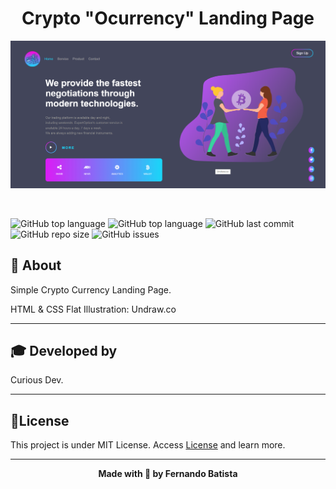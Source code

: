 <h1 align="center">Crypto "Ocurrency" Landing Page</h1>
<p align="center">
<img src="./landing-page.png"/>
</p>

<p align="center">
<img src=""/>
</p>

![GitHub top language](https://img.shields.io/github/languages/count/Nandosbx/crypto-ocurrency)
![GitHub top language](https://img.shields.io/github/languages/top/Nandosbx/crypto-ocurrency) ![GitHub last commit](https://img.shields.io/github/last-commit/Nandosbx/crypto-ocurrency) ![GitHub repo size](https://img.shields.io/github/repo-size/Nandosbx/crypto-ocurrency) ![GitHub issues](https://img.shields.io/github/issues/Nandosbx/crypto-ocurrency)

<h2>📖 About</h2>

Simple Crypto Currency Landing Page.

HTML & CSS
Flat Illustration: Undraw.co

---

<h2>🎓 Developed by</h2>
Curious Dev.

---

<h2>📃License</h2>

This project is under MIT License. Access <a href="https://github.com/Nandosbx/crypto-ocurrency/blob/master/LICENSE.md">License</a> and learn more.

---

<footer align="center">
 <strong align="center">Made with 💜 by Fernando Batista</strong>
</footer>
